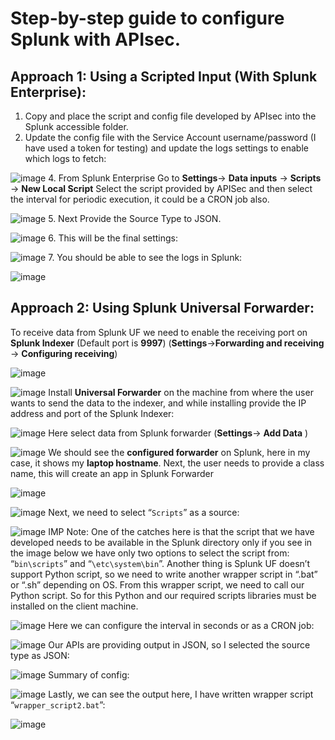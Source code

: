 # Step-by-step guide to configure Splunk with APIsec.

## Approach 1: Using a Scripted Input (With Splunk Enterprise):
1.	Copy and place the script and config file developed by APIsec into the Splunk accessible folder.
2.	Update the config file with the Service Account username/password (I have used a token for testing) and update the logs settings to enable which logs to fetch:

![image](https://github.com/user-attachments/assets/2e7b61e9-676b-4d87-8dad-2af5db6ee708)
4.	From Splunk Enterprise Go to **Settings**-> **Data inputs** -> **Scripts** -> **New Local Script**
Select the script provided by APISec and then select the interval for periodic execution, it could be a CRON job also.

![image](https://github.com/user-attachments/assets/3a08f984-619d-4f77-9a16-ba9584d88e0f)
5.	Next Provide the Source Type to JSON.

![image](https://github.com/user-attachments/assets/94c6db8c-05cf-4c1d-83eb-3aeb6dbde706)
6.	This will be the final settings:

![image](https://github.com/user-attachments/assets/016132de-bbff-4854-b503-8b2dca8dc7a3)
7.	You should be able to see the logs in Splunk:

![image](https://github.com/user-attachments/assets/2ec88c1e-f799-425d-b3a0-30a0e001132d)

## Approach 2: Using Splunk Universal Forwarder:
To receive data from Splunk UF we need to enable the receiving port on **Splunk Indexer** (Default port is **9997**)  (**Settings**->**Forwarding and receiving** -> **Configuring receiving**)

![image](https://github.com/user-attachments/assets/61a487c9-555c-4165-91c8-c3eea4e63b4c)

![image](https://github.com/user-attachments/assets/7142ee73-6a5e-4996-bb0e-c8cd8082e1e5)
Install **Universal Forwarder** on the machine from where the user wants to send the data to the indexer, and while installing provide the IP address and port of the Splunk Indexer:

![image](https://github.com/user-attachments/assets/a005e497-2722-4b55-b791-7fdfc7d61f7d)
Here select data from Splunk forwarder (**Settings**-> **Add Data** )

![image](https://github.com/user-attachments/assets/60351ce1-b5ba-424a-8848-035cf4a4a4a1)
We should see the **configured forwarder** on Splunk, here in my case, it shows my **laptop hostname**. Next, the user needs to provide a class name, this will create an app in Splunk Forwarder

![image](https://github.com/user-attachments/assets/02e12e60-2497-433f-8d33-47eb4bb6bc91)

![image](https://github.com/user-attachments/assets/bdb3f8bb-e079-4453-b6f8-28f6ad130f76)
Next, we need to select “``Scripts``” as a source:

![image](https://github.com/user-attachments/assets/4bae8a1d-cded-4497-8d6d-c00355892cd0)
IMP Note: One of the catches here is that the script that we have developed needs to be available in the Splunk directory only if you see in the image below we have only two options to select the script from: “``bin\scripts``” and “``\etc\system\bin``”.  Another thing is Splunk UF doesn’t support Python script, so we need to write another wrapper script in “.bat” or “.sh” depending on OS. From this wrapper script, we need to call our Python script. So for this Python and our required scripts libraries must be installed on the client machine.

![image](https://github.com/user-attachments/assets/55a39f50-3450-4968-86ce-2dbd36b23566)
Here we can configure the interval in seconds or as a CRON job:

![image](https://github.com/user-attachments/assets/368f6f3e-b9af-44d5-baf5-f3c480ae37d8)
Our APIs are providing output in JSON, so I selected the source type as JSON:

![image](https://github.com/user-attachments/assets/4d8008de-c9ea-40f0-9762-f830941156c5)
Summary of config:

![image](https://github.com/user-attachments/assets/f194b1c8-322c-42ad-b57f-0e577717bd03)
Lastly, we can see the output here, I have written wrapper script “``wrapper_script2.bat``”:

![image](https://github.com/user-attachments/assets/fd410da3-1adc-47b7-b141-6de59049d2a3)










